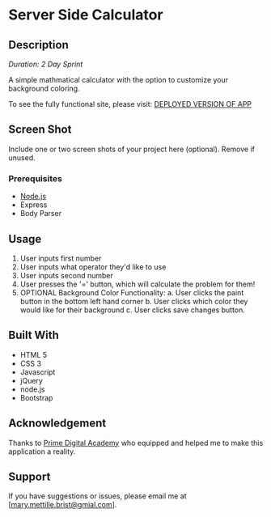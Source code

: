 # Server Side Calculator

## Description

_Duration: 2 Day Sprint_

A simple mathmatical calculator with the option to customize your background coloring.

To see the fully functional site, please visit: [DEPLOYED VERSION OF APP](www.heroku.com)

## Screen Shot

Include one or two screen shots of your project here (optional). Remove if unused.

### Prerequisites

- [Node.js](https://nodejs.org/en/)
- Express
- Body Parser

## Usage

1. User inputs first number
2. User inputs what operator they'd like to use
3. User inputs second number
4. User presses the '=' button, which will calculate the problem for them!
5. OPTIONAL Background Color Functionality:
    a. User clicks the paint button in the bottom left hand corner
    b. User clicks which color they would like for their background
    c. User clicks save changes button.

## Built With

- HTML 5
- CSS 3
- Javascript
- jQuery
- node.js
- Bootstrap

## Acknowledgement
Thanks to [Prime Digital Academy](www.primeacademy.io) who equipped and helped me to make this application a reality.

## Support
If you have suggestions or issues, please email me at [mary.mettille.brist@gmial.com].
